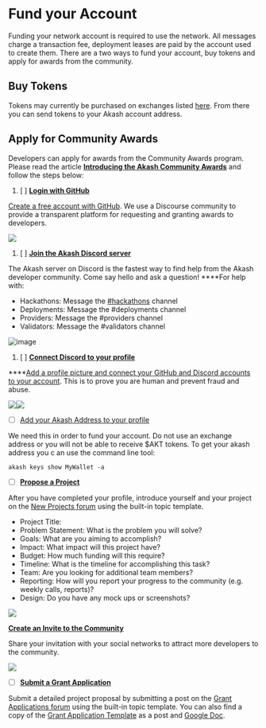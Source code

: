 # Fund your Account

Funding your network account is required to use the network. All messages charge a transaction fee, deployment leases are paid by the account used to create them. There are a two ways to fund your account, buy tokens and apply for awards from the community.

## Buy Tokens

Tokens may currently be purchased on exchanges listed [here](https://akash.network/token). From there you can send tokens to your Akash account address.

## Apply for Community Awards 

Developers can apply for awards from the  Community Awards program. Please read the article [**Introducing the Akash Community Awards**](https://forum.akash.network/t/introducing-the-community-awards-program/) and follow the steps below:

1. [ ] [**Login with GitHub**](https://forum.akash.network/login)

[Create a free account with GitHub](https://forum.akash.network/login). We use a Discourse community to provide a transparent platform for requesting and granting awards to developers.

![](https://lh5.googleusercontent.com/hOevKE9DI2aMCqJXfrkAPqv-G_AQO2ferfy5Qhdpi7uxEJnFT3Xis6PFgAwrrGD3A3sLciJwVYiBoqhN4xe6htKHRlBYqg5gSyYY2B-mM0sJZp5pvWTRRrV7sdtahsGUzWz2Ec-9)

1. [ ] [**Join the Akash Discord server**](https://discord.gg/uJ7NWdF4hn)

The Akash server on Discord is the fastest way to find help from the Akash developer community. Come say hello and ask a question! ****For help with:

* Hackathons: Message the [\#hackathons](https://forum.akash.network/c/hackathons/7) channel
* Deployments: Message the \#deployments channel
* Providers: Message the \#providers channel
* Validators: Message the \#validators channel

![image](https://lh3.googleusercontent.com/j4qSMklqRMduxFCTuiGiX8IzxTSID-ORB9mSFFR499QyJimQMW09xnub0kjMqW8k82CfQJWqHVl8EYlYdkzl7Y7jmh3AMikdWiv_F4oi2ZiK2xD2PsV_dmR71_AKurJxwAJ6_hrG)

1. [ ] [**Connect Discord to your profile**](https://forum.akash.network/u/colo/preferences/account)

\*\*\*\*[Add a profile picture and connect your GitHub and Discord accounts to your account](https://forum.akash.network/u/colo/preferences/account). This is to prove you are human and prevent fraud and abuse.

![](https://lh5.googleusercontent.com/SMf60ZsKe0N2Y5ukeGg5GZjvi3FgS5aG41Eq_f7WQv74bT8ma8zVB7ahhGcx51QZ1lxsRJznvBLpeEl1bNzGD4Wwr8jW0KMkZHeMAKlhrut-BULxHX7GUSwQfFsxFYQGnYNRO9j0)![](https://lh3.googleusercontent.com/r4LU9GBdC6tWHeEMlbfvwyz13V41JMfUj9GvAVvRDVM27jTr_T0Z3F03CPGO7xkJ4wF8ha7xs7-ugPUlAUkBR4RBWym9mr556PXWwMAOJv7rKeynYTi7pF6LwECGdEtQWebURgSK)

* [ ]  [Add your Akash Address to your profile](https://forum.akash.network/my/preferences/profile)

We need this in order to fund your account. Do not use an exchange address or you will not be able to receive $AKT tokens. To get your akash address you c an use the command line tool:

`akash keys show MyWallet -a`

* [ ] [**Propose a Project**](https://forum.akash.network/c/grants/new/)

After you have completed your profile, introduce yourself and your project on the [New Projects forum](https://forum.akash.network/c/grants/new/) using the built-in topic template.

* Project Title:
* Problem Statement: What is the problem you will solve?
* Goals: What are you aiming to accomplish?
* Impact: What impact will this project have?
* Budget: How much funding will this require?
* Timeline: What is the timeline for accomplishing this task?
* Team: Are you looking for additional team members?
* Reporting: How will you report your progress to the community \(e.g. weekly calls, reports\)?
* Design: Do you have any mock ups or screenshots?

![](https://lh5.googleusercontent.com/c_rUe-PlgA_b_F1gXVKtCnBZmZgEBvCKPittRLQCDY0HaXLIQQSCqJiqLVXWOd4aucdIEQZM3Dpxk-mALWnSIfA1RzGdltZHOokTtsIUf-YiNxyGwTUZLi6qEgsYuz2YprSACYn5)

[**Create an Invite to the Community**](https://forum.akash.network/my/invited/)

Share your invitation with your social networks to attract more developers to the community.

![](https://lh6.googleusercontent.com/huIsRahfCvZq9BCxqjWhPIW5QyXKy7oveSoE1z2pmNd5EHMyTyWFmOYmCwG2h3fRLBtLpLWLYiO3U5N693uMyJx4Y0qZnEjgfvoPtnMX-TLENHfm-s21oxIuMyrrYskK3uCcWXH3)

* [ ] [**Submit a Grant Application**](https://forum.akash.network/c/grants/apply/)

Submit a detailed project proposal by submitting a post on the [Grant Applications forum](https://forum.akash.network/c/grants/apply/) using the built-in topic template. You can also find a copy of the [Grant Application Template](https://forum.akash.network/t/grant-application-template/) as a post and [Google Doc](https://docs.google.com/document/d/1uu6uom_Is71miYw8ylyn6vxbQj5N2qGvRzKQ41aEdhE/edit#heading=h.1hdcq7o3ivox).

